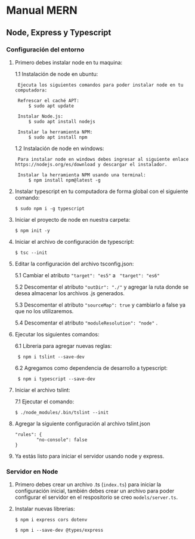 # Manual MERN
## Node, Express y Typescript
### Configuración del entorno

1. Primero debes instalar node en tu maquina:

    1.1 Instalación de node en ubuntu:

        Ejecuta los siguientes comandos para poder instalar node en tu computadora:

        Refrescar el caché APT:
            $ sudo apt update

        Instalar Node.js:
            $ sudo apt install nodejs

        Instalar la herramienta NPM:
            $ sudo apt install npm

    1.2 Instalación de node en windows: 
        
        Para instalar node en windows debes ingresar al siguiente enlace https://nodejs.org/es/download y descargar el instalador.

        Instalar la herramienta NPM usando una terminal:
            $ npm install npm@latest -g
    
2. Instalar typescript en tu computadora de forma global con el siguiente comando:

    ``` 
    $ sudo npm i -g typescript
    ``` 

3. Iniciar el proyecto de node en nuestra carpeta:

    ``` 
    $ npm init -y
    ```

4. Iniciar el archivo de configuración de typescript:
    ``` 
    $ tsc --init
    ``` 

5. Editar la configuración del archivo tsconfig.json:

    5.1 Cambiar el atributo ```"target": "es5"``` a ``` "target": "es6"``` 

    5.2 Descomentar el atributo ```"outDir": "./"``` y agregar la ruta donde se desea almacenar los archivos .js generados.

    5.3 Descomentar el atributo ```"sourceMap": true``` y cambiarlo a false ya que no los utilizaremos.

    5.4 Descomentar el atributo ```"moduleResolution": "node"``` .

6. Ejecutar los siguientes comandos:
     
    6.1 Libreria para agregar nuevas reglas:

        $ npm i tslint --save-dev

    6.2 Agregamos como dependencia de desarrollo a typescript:

        $ npm i typescript --save-dev

7. Iniciar el archivo tslint:

    7.1 Ejecutar el comando:
    ```
    $ ./node_modules/.bin/tslint --init
    ```

8. Agregar la siguiente configuración al archivo tslint.json

    ```
    "rules": {
            "no-console": false
    }
    ```

9. Ya estás listo para iniciar el servidor usando node y express.

### Servidor en Node

1. Primero debes crear un archivo .ts (```index.ts```) para iniciar la configuración inicial, también debes crear un archivo para poder configurar el servidor en el respositorio se creo ```models/server.ts```.

2. Instalar nuevas librerias:
    ```
    $ npm i express cors dotenv

    $ npm i --save-dev @types/express
    ```

